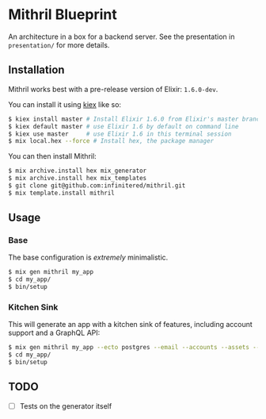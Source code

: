 # Mithril Blueprint

An architecture in a box for a backend server. See the presentation in `presentation/` for more details.

## Installation

Mithril works best with a pre-release version of Elixir: `1.6.0-dev`.

You can install it using [kiex](https://github.com/taylor/kiex) like so:

```sh
$ kiex install master # Install Elixir 1.6.0 from Elixir's master branch
$ kiex default master # use Elixir 1.6 by default on command line
$ kiex use master     # use Elixir 1.6 in this terminal session
$ mix local.hex --force # Install hex, the package manager
```

You can then install Mithril:

```sh
$ mix archive.install hex mix_generator
$ mix archive.install hex mix_templates
$ git clone git@github.com:infinitered/mithril.git
$ mix template.install mithril
```

## Usage

### Base

The base configuration is _extremely_ minimalistic.

```sh
$ mix gen mithril my_app
$ cd my_app/
$ bin/setup
```

### Kitchen Sink

This will generate an app with a kitchen sink of features, including account support and a GraphQL API:

```sh
$ mix gen mithril my_app --ecto postgres --email --accounts --assets --asset-bundler webpack --api graphql --html slim
$ cd my_app/
$ bin/setup
```

## TODO

- [ ] Tests on the generator itself